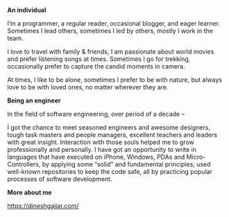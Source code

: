 
**An individual**

I’m a programmer, a regular reader, occasional blogger, and eager learner. Sometimes I lead others, sometimes I led by others, mostly I work in the team.

I love to travel with family & friends, I am passionate about world movies and prefer listening songs at times. Sometimes I go for trekking, occasionally prefer to capture the candid moments in camera.

At times, I like to be alone, sometimes I prefer to be with nature, but always love to be with loved ones, no matter wherever they are.

**Being an engineer**

In the field of software engineering, over period of a decade –

I got the chance to meet seasoned engineers and awesome designers, tough task masters and people managers, excellent teachers and leaders with great insight. Interaction with those souls helped me to grow professionally and personally.
I have got an opportunity to write in languages that have executed on iPhone, Windows, PDAs and Micro-Controllers, by applying some “solid” and fundamental principles; used well-known repositories to keep the code safe, all by practicing popular processes of software development.

**More about me**

https://dineshgajjar.com/


<!---
dinesh-gajjar/dinesh-gajjar is a ✨ special ✨ repository because its `README.md` (this file) appears on your GitHub profile.
You can click the Preview link to take a look at your changes.
--->

